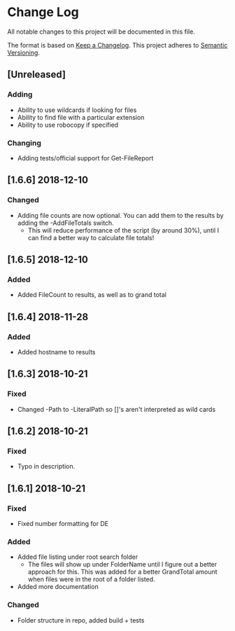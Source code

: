# Change Log

All notable changes to this project will be documented in this file.

The format is based on [Keep a Changelog](http://keepachangelog.com/).
This project adheres to [Semantic Versioning](http://semver.org/).

## [Unreleased]

### Adding
- Ability to use wildcards if looking for files
- Ability to find file with a particular extension
- Ability to use robocopy if specified

### Changing
- Adding tests/official support for Get-FileReport

## [1.6.6] 2018-12-10
### Changed
- Adding file counts are now optional. You can add them to the results by adding the -AddFileTotals switch.
  - This will reduce performance of the script (by around 30%), until I can find a better way to calculate file totals!

## [1.6.5] 2018-12-10
### Added
- Added FileCount to results, as well as to grand total

## [1.6.4] 2018-11-28
### Added
- Added hostname to results

## [1.6.3] 2018-10-21
### Fixed

- Changed -Path to -LiteralPath so []'s aren't interpreted as wild cards

## [1.6.2] 2018-10-21
### Fixed

- Typo in description.

## [1.6.1] 2018-10-21
### Fixed

- Fixed number formatting for DE

### Added
- Added file listing under root search folder
    - The files will show up under FolderName until I figure out a better approach for this. This was added for a better GrandTotal amount when files were in the root of a folder listed.
- Added more documentation

### Changed
- Folder structure in repo, added build + tests